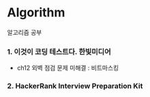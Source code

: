 # Algorithm
알고리즘 공부

### 1. 이것이 코딩 테스트다. 한빛미디어
- ch12 외벽 점검 문제 미해결 : 비트마스킹

### 2. HackerRank Interview Preparation Kit
